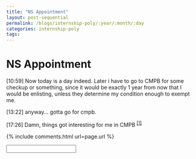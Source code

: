 ```yaml
---
title: "NS Appointment"
layout: post-sequential
permalink: /blogs/internship-poly/:year/:month/:day
categories: internship-poly
tags: 
---
```

# NS Appointment

<span class="timestamp">[10:59]</span> Now today is a day indeed. Later i have to go to CMPB for some checkup or something, since it would be exactly 1 year from now that I would be enlisting, unless they determine my condition enough to exempt me.

<span class="timestamp">[13:22]</span> anyway... gotta go for cmpb.

<span class="timestamp">[17:26]</span> Damn, things got interesting for me in CMPB <sup><a href="#1">[1]</a></sup>

{% include comments.html url=page.url %}

<input id="password-input" type="password" class="text-secret" onkeyup="unlock()">

<span class="disable-selection" id="truth" style="display:none;"><sup id="1">[1]</sup> I'm gonna summarise what happened in my appointment today. After discussing with the medical officer about my autism, they decided to refer me to the Institute of Mental Health (IMH). Damn, that took a turn that I was not expecting at all! Apparently they have SAF therapists working in IMH, apparently for people like me. In the end, they have to determine my PES before deciding anything, and CMPB cannot reach a decision with me yet because of this. <br><br>Well, if anything, I am glad to have brought to light that I have autism to the medical officers in CMPB, else I would've gone through absolute hell for nothing. However, in everything, I am still unsure of the future, so i'll just give this situation to God in the end. <br><br>the mind's blurring again right now so, adios. thank God for such a supportive community, and also for that surprisingly supportive medical officer hahaha.</span>
